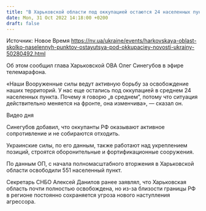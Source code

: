 ```yaml
---
title: "В Харьковской области под оккупацией остаются 24 населенных пункта — ОВА"
date: Mon, 31 Oct 2022 14:18:00 +0200
draft: false
---
```

Источник: Новое Время https://nv.ua/ukraine/events/harkovskaya-oblast-skolko-naselennyh-punktov-ostayutsya-pod-okkupaciey-novosti-ukrainy-50280492.html


Об этом сообщил глава Харьковской ОВА Олег Синегубов в эфире телемарафона. 

«Наши Вооруженные силы ведут активную борьбу за освобождение наших территорий. У нас еще остались под оккупацией в среднем 24 населенных пункта. Почему я говорю „в среднем“, потому что ситуация действительно меняется на фронте, она изменчива», — сказал он.

 Видео дня   

Синегубов добавил, что оккупанты РФ оказывают активное сопротивление и не собираются отходить.

Украинские силы, по его данным, также работают над укреплением позиций, строятся оборонительные и фортификационные сооружения. 

 По данным ОП, с начала полномасштабного вторжения в Харьковской области освободили 551 населенный пункт.

Секретарь СНБО Алексей Данилов ранее заявлял, что  Харьковская область почти полностью освобождена, но из-за близости границы РФ в регионе постоянно сохраняется угроза нового наступления агрессора.
